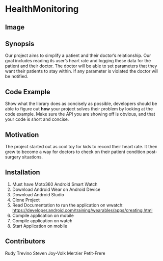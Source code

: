 # HealthMonitoring
## Image

## Synopsis

Our project aims to simplify a patient and their doctor’s relationship. Our goal includes reading its user’s heart rate and logging these data for the patient and their doctor. The doctor will be able to set
parameters that they want their patients to stay within. If any parameter is violated the doctor will be notified.
## Code Example

Show what the library does as concisely as possible, developers should be able to figure out **how** your project solves their problem by looking at the code example. Make sure the API you are showing off is obvious, and that your code is short and concise.

## Motivation

The project started out as cool toy for kids to record their heart rate. It then grew to become a way for doctors to check on their patient condition post-surgery situations. 

## Installation
1. Must have Moto360 Android Smart Watch
2. Download Android Wear on Android Device
2. Download Android Studio
3. Clone Project
3. Read Documentation to run the application on wwatch: https://developer.android.com/training/wearables/apps/creating.html
4. Compile application on mobile
5. Compile application on watch
6. Start Application on moblie

## Contributors

Rudy Trevino
Steven Joy-Volk
Merzier Petit-Frere

